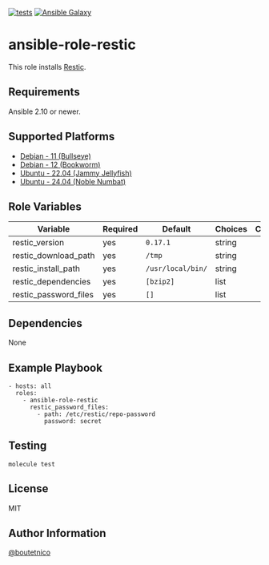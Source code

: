 [![tests](https://github.com/boutetnico/ansible-role-restic/workflows/Test%20ansible%20role/badge.svg)](https://github.com/boutetnico/ansible-role-restic/actions?query=workflow%3A%22Test+ansible+role%22)
[![Ansible Galaxy](https://img.shields.io/badge/galaxy-boutetnico.restic-blue.svg)](https://galaxy.ansible.com/boutetnico/restic)

ansible-role-restic
===================

This role installs [Restic](https://restic.net/).

Requirements
------------

Ansible 2.10 or newer.

Supported Platforms
-------------------

- [Debian - 11 (Bullseye)](https://wiki.debian.org/DebianBullseye)
- [Debian - 12 (Bookworm)](https://wiki.debian.org/DebianBookworm)
- [Ubuntu - 22.04 (Jammy Jellyfish)](http://releases.ubuntu.com/22.04/)
- [Ubuntu - 24.04 (Noble Numbat)](http://releases.ubuntu.com/24.04/)

Role Variables
--------------

| Variable                     | Required | Default               | Choices   | Comments                             |
|------------------------------|----------|-----------------------|-----------|--------------------------------------|
| restic_version               | yes      | `0.17.1`              | string    |                                      |
| restic_download_path         | yes      | `/tmp`                | string    |                                      |
| restic_install_path          | yes      | `/usr/local/bin/`     | string    |                                      |
| restic_dependencies          | yes      | `[bzip2]`             | list      |                                      |
| restic_password_files        | yes      | `[]`                  | list      |                                      |

Dependencies
------------

None

Example Playbook
----------------

    - hosts: all
      roles:
        - ansible-role-restic
          restic_password_files:
            - path: /etc/restic/repo-password
              password: secret

Testing
-------

    molecule test

License
-------

MIT

Author Information
------------------

[@boutetnico](https://github.com/boutetnico)
